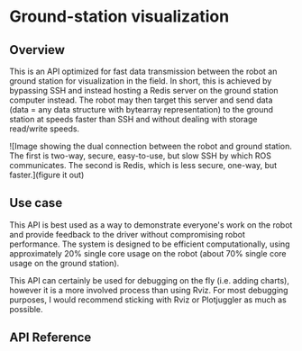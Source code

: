 # Ground-station visualization

## Overview
This is an API optimized for fast data transmission between the robot an ground
station for visualization in the field. In short, this is achieved by bypassing
SSH and instead hosting a Redis server on the ground station computer instead.
The robot may then target this server and send data (data = any data structure
with bytearray representation) to the ground station at speeds faster than SSH
and without dealing with storage read/write speeds.

![Image showing the dual connection between the robot and ground station. The
first is two-way, secure, easy-to-use, but slow SSH by which ROS communicates.
The second is Redis, which is less secure, one-way, but faster.](figure it out)

## Use case
This API is best used as a way to demonstrate everyone's work on the robot and
provide feedback to the driver without compromising robot performance. The
system is designed to be efficient computationally, using approximately 20%
single core usage on the robot (about 70% single core usage on the ground
station).

This API can certainly be used for debugging on the fly (i.e. adding charts),
however it is a more involved process than using Rviz. For most debugging
purposes, I would recommend sticking with Rviz or Plotjuggler as much as
possible.

## API Reference